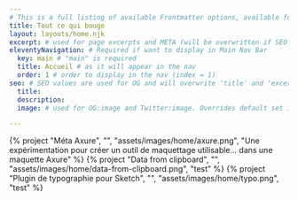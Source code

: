 ```yaml
---
# This is a full listing of available Frontmatter options, available for any content (.md) file.
title: Tout ce qui bouge
layout: layouts/home.njk
excerpt: # used for page excerpts and META (will be overwritten if SEO used below)
eleventyNavigation: # Required if want to display in Main Nav Bar
  key: main # "main" is required
  title: Accueil # as it will appear in the nav
  order: 1 # order to display in the nav (index = 1)
seo: # SEO values are used for OG and will overwrite 'title' and 'excerpt' above
  title:
  description:
  image: # used for OG:image and Twitter:image. Overrides default set in _data/meta.siteImage

---
```



<div class="project-list grid gap-8 mx-auto mt-12 md:grid-cols-2 xl:grid-cols-3 lg:max-w-none" >

  {% project "Méta Axure", "", "assets/images/home/axure.png", "Une expérimentation pour créer un outil de maquettage utilisable... dans une maquette Axure" %}
  {% project "Data from clipboard", "", "assets/images/home/data-from-clipboard.png", "test" %}
  {% project "Plugin de typographie pour Sketch", "", "assets/images/home/typo.png", "test" %}
</div>